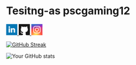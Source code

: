 # Tesitng-as pscgaming12

<a href="www.linkedin.com/in/prathamashastryc" target="_blank">
  <img src="https://raw.githubusercontent.com/edent/SuperTinyIcons/master/images/svg/linkedin.svg" 
       alt="LinkedIn" width="30" height="30"/>
</a>
<a href="https://github.com/Prathamashastryc" target="_blank">
  <img src="https://raw.githubusercontent.com/edent/SuperTinyIcons/master/images/svg/github.svg" 
       alt="GitHub" width="30" height="30"/>
</a>
<a href="https://instagram.com/prathamashastry_c" target="_blank">
  <img src="https://raw.githubusercontent.com/edent/SuperTinyIcons/master/images/svg/instagram.svg" 
       alt="Instagram" width="30" height="30"/>
</a>

[![GitHub Streak](https://streak-stats.demolab.com/?user=Prathamashastryc)](https://git.io/streak-stats)

![Your GitHub stats](https://github-readme-stats.vercel.app/api?username=Prathamashastryc&show_icons=true&theme=radical)
